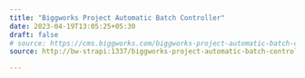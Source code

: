 ```yaml
---
title: "Biggworks Project Automatic Batch Controller"
date: 2023-04-19T13:05:25+05:30
draft: false
# source: https://cms.biggworks.com/biggworks-project-automatic-batch-controller
source: http://bw-strapi:1337/biggworks-project-automatic-batch-controller

---
```


